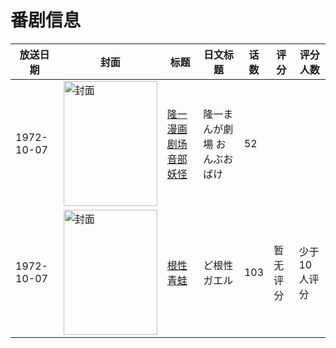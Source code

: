 # 番剧信息

|放送日期|封面|标题|日文标题|话数|评分|评分人数|
|---|---|---|---|---|---|---|
|1972-10-07|<img src="//lain.bgm.tv/pic/cover/c/48/10/311299_DyMGd.jpg" alt="封面" style="width:150px;height:200px;object-fit:cover;">|[隆一漫画剧场 音部妖怪](https://bangumi.tv/subject/311299)|隆一まんが劇場 おんぶおばけ|52|||
|1972-10-07|<img src="//lain.bgm.tv/pic/cover/c/b1/69/53739_OP3oc.jpg" alt="封面" style="width:150px;height:200px;object-fit:cover;">|[根性青蛙](https://bangumi.tv/subject/53739)|ど根性ガエル|103|暂无评分|少于10人评分|
